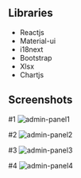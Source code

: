 ## Libraries

- Reactjs
- Material-ui
- i18next
- Bootstrap
- Xlsx
- Chartjs


## Screenshots

#1
![admin-panel1](https://user-images.githubusercontent.com/97463548/158441072-3ea9a081-557d-4323-8fe0-2d128a1278dd.png)


#2
![admin-panel2](https://user-images.githubusercontent.com/97463548/158441090-db4d389d-6ce1-4b21-8d9a-6e27fd49f5fe.png)

#3
![admin-panel3](https://user-images.githubusercontent.com/97463548/158441102-5115d86b-98f8-4f43-af4a-1fd5f4500dff.png)


#4
![admin-panel4](https://user-images.githubusercontent.com/97463548/158441110-8427aaa6-4ad2-48a9-9a24-c71d58950c41.png)
